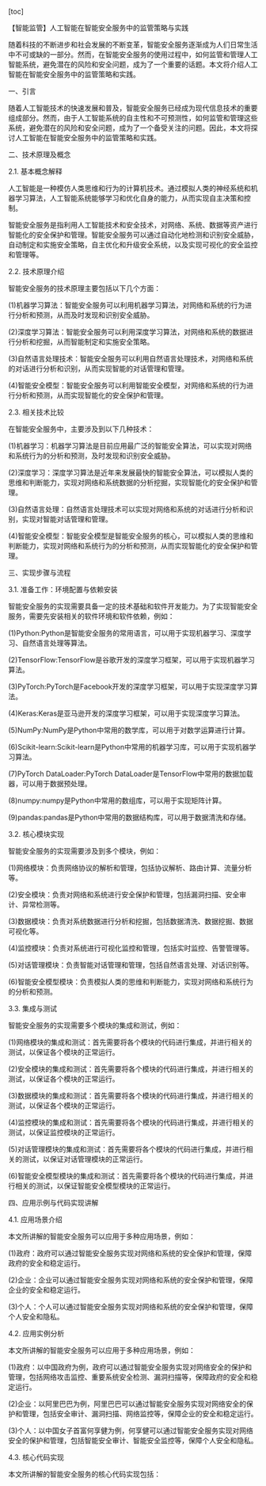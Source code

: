 
[toc]                    
                
                
【智能监管】人工智能在智能安全服务中的监管策略与实践

随着科技的不断进步和社会发展的不断变革，智能安全服务逐渐成为人们日常生活中不可或缺的一部分。然而，在智能安全服务的使用过程中，如何监管和管理人工智能系统，避免潜在的风险和安全问题，成为了一个重要的话题。本文将介绍人工智能在智能安全服务中的监管策略和实践。

一、引言

随着人工智能技术的快速发展和普及，智能安全服务已经成为现代信息技术的重要组成部分。然而，由于人工智能系统的自主性和不可预测性，如何监管和管理这些系统，避免潜在的风险和安全问题，成为了一个备受关注的问题。因此，本文将探讨人工智能在智能安全服务中的监管策略和实践。

二、技术原理及概念

2.1. 基本概念解释

人工智能是一种模仿人类思维和行为的计算机技术。通过模拟人类的神经系统和机器学习算法，人工智能系统能够学习和优化自身的能力，从而实现自主决策和控制。

智能安全服务是指利用人工智能技术和安全技术，对网络、系统、数据等资产进行智能化的安全保护和管理。智能安全服务可以通过自动化地检测和识别安全威胁，自动制定和实施安全策略，自主优化和升级安全系统，以及实现可视化的安全监控和管理等。

2.2. 技术原理介绍

智能安全服务的技术原理主要包括以下几个方面：

(1)机器学习算法：智能安全服务可以利用机器学习算法，对网络和系统的行为进行分析和预测，从而及时发现和识别安全威胁。

(2)深度学习算法：智能安全服务可以利用深度学习算法，对网络和系统的数据进行分析和挖掘，从而智能制定和实施安全策略。

(3)自然语言处理技术：智能安全服务可以利用自然语言处理技术，对网络和系统的对话进行分析和识别，从而实现智能的对话管理和管理。

(4)智能安全模型：智能安全服务可以利用智能安全模型，对网络和系统的行为进行分析和预测，从而实现智能化的安全保护和管理。

2.3. 相关技术比较

在智能安全服务中，主要涉及到以下几种技术：

(1)机器学习：机器学习算法是目前应用最广泛的智能安全算法，可以实现对网络和系统行为的分析和预测，及时发现和识别安全威胁。

(2)深度学习：深度学习算法是近年来发展最快的智能安全算法，可以模拟人类的思维和判断能力，实现对网络和系统数据的分析挖掘，实现智能化的安全保护和管理。

(3)自然语言处理：自然语言处理技术可以实现对网络和系统的对话进行分析和识别，实现对智能对话管理和管理。

(4)智能安全模型：智能安全模型是智能安全服务的核心，可以模拟人类的思维和判断能力，实现对网络和系统行为的分析和预测，从而实现智能化的安全保护和管理。

三、实现步骤与流程

3.1. 准备工作：环境配置与依赖安装

智能安全服务的实现需要具备一定的技术基础和软件开发能力。为了实现智能安全服务，需要先安装相关的软件环境和软件依赖，例如：

(1)Python:Python是智能安全服务的常用语言，可以用于实现机器学习、深度学习、自然语言处理等算法。

(2)TensorFlow:TensorFlow是谷歌开发的深度学习框架，可以用于实现机器学习算法。

(3)PyTorch:PyTorch是Facebook开发的深度学习框架，可以用于实现深度学习算法。

(4)Keras:Keras是亚马逊开发的深度学习框架，可以用于实现深度学习算法。

(5)NumPy:NumPy是Python中常用的数学库，可以用于对数学运算进行计算。

(6)Scikit-learn:Scikit-learn是Python中常用的机器学习库，可以用于实现机器学习算法。

(7)PyTorch DataLoader:PyTorch DataLoader是TensorFlow中常用的数据加载器，可以用于数据预处理。

(8)numpy:numpy是Python中常用的数组库，可以用于实现矩阵计算。

(9)pandas:pandas是Python中常用的数据结构库，可以用于数据清洗和存储。

3.2. 核心模块实现

智能安全服务的实现需要涉及到多个模块，例如：

(1)网络模块：负责网络协议的解析和管理，包括协议解析、路由计算、流量分析等。

(2)安全模块：负责对网络和系统进行安全保护和管理，包括漏洞扫描、安全审计、异常检测等。

(3)数据模块：负责对系统数据进行分析和挖掘，包括数据清洗、数据挖掘、数据可视化等。

(4)监控模块：负责对系统进行可视化监控和管理，包括实时监控、告警管理等。

(5)对话管理模块：负责智能对话管理和管理，包括自然语言处理、对话识别等。

(6)智能安全模型模块：负责模拟人类的思维和判断能力，实现对网络和系统行为的分析和预测。

3.3. 集成与测试

智能安全服务的实现需要多个模块的集成和测试，例如：

(1)网络模块的集成和测试：首先需要将各个模块的代码进行集成，并进行相关的测试，以保证各个模块的正常运行。

(2)安全模块的集成和测试：首先需要将各个模块的代码进行集成，并进行相关的测试，以保证各个模块的正常运行。

(3)数据模块的集成和测试：首先需要将各个模块的代码进行集成，并进行相关的测试，以保证各个模块的正常运行。

(4)监控模块的集成和测试：首先需要将各个模块的代码进行集成，并进行相关的测试，以保证监控模块的正常运行。

(5)对话管理模块的集成和测试：首先需要将各个模块的代码进行集成，并进行相关的测试，以保证对话管理模块的正常运行。

(6)智能安全模型模块的集成和测试：首先需要将各个模块的代码进行集成，并进行相关的测试，以保证智能安全模型模块的正常运行。

四、应用示例与代码实现讲解

4.1. 应用场景介绍

本文所讲解的智能安全服务可以应用于多种应用场景，例如：

(1)政府：政府可以通过智能安全服务实现对网络和系统的安全保护和管理，保障政府的安全和稳定运行。

(2)企业：企业可以通过智能安全服务实现对网络和系统的安全保护和管理，保障企业的安全和稳定运行。

(3)个人：个人可以通过智能安全服务实现对网络和系统的安全保护和管理，保障个人安全和隐私。

4.2. 应用实例分析

本文所讲解的智能安全服务可以应用于多种应用场景，例如：

(1)政府：以中国政府为例，政府可以通过智能安全服务实现对网络安全的保护和管理，包括网络攻击监控、重要系统安全检测、漏洞扫描等，保障政府的安全和稳定运行。

(2)企业：以阿里巴巴为例，阿里巴巴可以通过智能安全服务实现对网络安全的保护和管理，包括安全审计、漏洞扫描、网络监控等，保障企业的安全和稳定运行。

(3)个人：以中国女子首富何享健为例，何享健可以通过智能安全服务实现对网络安全的保护和管理，包括智能安全审计、智能安全监控等，保障个人安全和隐私。

4.3. 核心代码实现

本文所讲解的智能安全服务的核心代码实现包括：

